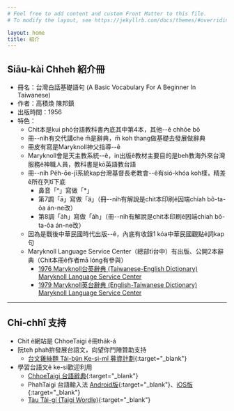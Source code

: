 ```yaml
---
# Feel free to add content and custom Front Matter to this file.
# To modify the layout, see https://jekyllrb.com/docs/themes/#overriding-theme-defaults

layout: home
title: 紹介
---
```


## Siāu-kài Chheh 紹介冊
- 冊名：台灣白話基礎語句 (A Basic Vocabulary For A Beginner In Taiwanese)
- 作者：高積煥 陳邦鎮
- 出版時間：1956
- 特色：
  - Chit本是kui phō台語教科書內底其中第4本，其他--ê chhōe bô
  - 冊--ni̍h有交代講che m̄是辭典，m̄ koh thang做基礎去發展做辭典
  - 冊皮有寫是Maryknoll神父指導--ê
  - Maryknoll會是天主教系統--ê，in出版ê教材主要目的是beh教海外來台灣服務ê神職人員，教科書是kō͘英語教台語
  - 冊--ni̍h Pe̍h-ōe-jī系統kap台灣基督長老教會--ê有sió-khóa koh樣，精差ê所在列tī下底
    - 鼻音「ⁿ」寫做「*」
    - 第7調「ā」寫做「ä」（冊--ni̍h有解說是chit本印刷ê因端chiah bô-ta-ôa án-ne改）
    - 第8調「a̍h」寫做「áh」（冊--ni̍h有解說是chit本印刷ê因端chiah bô-ta-ôa án-ne改）
  - 因為是戰後中華民國時代出版--ê，內底有收錄1 kóa中華民國觀點ê詞kap句
  - Maryknoll Language Service Center（總部tī台中）有出版、公開2本辭典（Chit本冊ê作者mā lóng有參與）
    - [1976 Maryknoll台英辭典 (Taiwanese-English Dictionary) Maryknoll Language Service Center](https://thak.taigi.info/1976MaryknollTaiengSutian/)
    - [1979 Maryknoll英台辭典 (English-Taiwanese Dictionary) Maryknoll Language Service Center](https://thak.taigi.info/1979MaryknollEngtaiSutian/)

---
## Chi-chhî 支持
- Chit ê網站是 ChhoeTaigi ê冊tha̍k-á
- 阮teh phah拚發展台語文，向望你鬥陣贊助支持
  - [台文雞絲麵 Tâi-bûn Ke-si-mī 募資計劃](https://r.zecz.ec/JiZo){:target="_blank"}
- 學習台語文ê ke-si歡迎利用
  - [ChhoeTaigi 台語辭典](https://chhoe.taigi.info/){:target="_blank"}
  - PhahTaigi 台語輸入法 [Android版](http://bit.ly/PhahTaigi-Android){:target="_blank"}、[iOS版](http://bit.ly/PhahTaigi-iOS){:target="_blank"}
  - [Tàu Tâi-gí (Taigi Wordle)](https://tau.taigi.info/){:target="_blank"}
